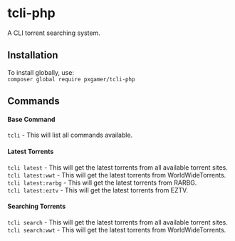 # tcli-php

A CLI torrent searching system.

## Installation

To install globally, use:  
`composer global require pxgamer/tcli-php`

## Commands

#### Base Command
`tcli` - This will list all commands available.

#### Latest Torrents
`tcli latest` - This will get the latest torrents from all available torrent sites.  
`tcli latest:wwt` - This will get the latest torrents from WorldWideTorrents.  
`tcli latest:rarbg` - This will get the latest torrents from RARBG.  
`tcli latest:eztv` - This will get the latest torrents from EZTV.  

#### Searching Torrents
`tcli search` - This will get the latest torrents from all available torrent sites.  
`tcli search:wwt` - This will get the latest torrents from WorldWideTorrents.  